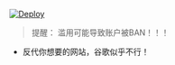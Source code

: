 [![Deploy](https://www.herokucdn.com/deploy/button.png)](https://heroku.com/deploy?template=https://github.com/wangchunin/nginx-heroku-proxy)  
  
> 提醒： 滥用可能导致账户被BAN！！！  


* 反代你想要的网站，谷歌似乎不行！
